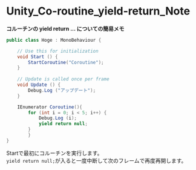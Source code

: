 # Unity_Co-routine_yield-return_Note
**コルーチンの yield return ... についての簡易メモ**

```c#
public class Hoge : MonoBehaviour {

	// Use this for initialization
	void Start () {
		StartCoroutine("Coroutine");
	}
	
	// Update is called once per frame
	void Update () {
		Debug.Log ("アップデート");
	}

	IEnumerator Coroutine(){
		for (int i = 0; i < 5; i++) {
		    Debug.Log (i);
		    yield return null;
		}
    	}
}
```

Startで最初にコルーチンを実行します。
<br>
```yield return null;```が入ると一度中断して次のフレームで再度再開します。
